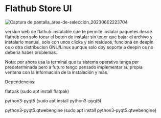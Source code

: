 # Flathub Store UI


![Captura de pantalla_área-de-selección_20230602223704](https://github.com/krafairus/flathub-store-ui/assets/64279814/7f426345-c11d-4a02-a83e-0f84214a3d18)


version web de flathub instalable que te permite instalar paquetes desde flathub con solo tocar el boton de instalar sin tener que bajar el archivo y instalarlo manual, solo con unos clicks y sin residuos, funciona en deepin os o otra distribucion GNU/Linux aunque solo doy soporte a deepin os no deberia haber problemas.

Nota: por ahora usa la terminal que tu sistema operativo tenga por predeterminada pero a futuro tengo pensado implementar su propia ventana con la información de la instalación y mas.

Dependencias: 

flatpak (sudo apt install flatpak)

python3-pyqt5 (sudo apt install python3-pyqt5)

python3-pyqt5.qtwebengine (sudo apt install python3-pyqt5.qtwebengine)
